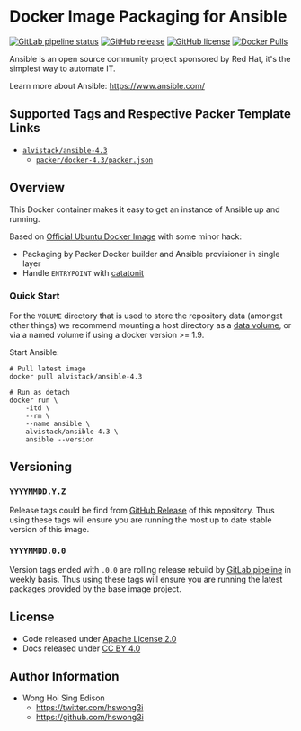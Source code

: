 # Docker Image Packaging for Ansible

[![GitLab pipeline
status](https://img.shields.io/gitlab/pipeline/alvistack/docker-ansible/master)](https://gitlab.com/alvistack/docker-ansible/-/pipelines)
[![GitHub
release](https://img.shields.io/github/release/alvistack/docker-ansible.svg)](https://github.com/alvistack/docker-ansible/releases)
[![GitHub
license](https://img.shields.io/github/license/alvistack/docker-ansible.svg)](https://github.com/alvistack/docker-ansible/blob/master/LICENSE)
[![Docker
Pulls](https://img.shields.io/docker/pulls/alvistack/ansible-4.3.svg)](https://hub.docker.com/r/alvistack/ansible-4.3)

Ansible is an open source community project sponsored by Red Hat, it's
the simplest way to automate IT.

Learn more about Ansible: <https://www.ansible.com/>

## Supported Tags and Respective Packer Template Links

  - [`alvistack/ansible-4.3`](https://hub.docker.com/r/alvistack/ansible-4.3)
      - [`packer/docker-4.3/packer.json`](https://github.com/alvistack/docker-ansible/blob/master/packer/docker-4.3/packer.json)

## Overview

This Docker container makes it easy to get an instance of Ansible up and
running.

Based on [Official Ubuntu Docker
Image](https://hub.docker.com/_/ubuntu/) with some minor hack:

  - Packaging by Packer Docker builder and Ansible provisioner in single
    layer
  - Handle `ENTRYPOINT` with
    [catatonit](https://github.com/openSUSE/catatonit)

### Quick Start

For the `VOLUME` directory that is used to store the repository data
(amongst other things) we recommend mounting a host directory as a [data
volume](https://docs.docker.com/engine/tutorials/dockervolumes/#/data-volumes),
or via a named volume if using a docker version \>= 1.9.

Start Ansible:

    # Pull latest image
    docker pull alvistack/ansible-4.3
    
    # Run as detach
    docker run \
        -itd \
        --rm \
        --name ansible \
        alvistack/ansible-4.3 \
        ansible --version

## Versioning

### `YYYYMMDD.Y.Z`

Release tags could be find from [GitHub
Release](https://github.com/alvistack/docker-ansible/releases) of this
repository. Thus using these tags will ensure you are running the most
up to date stable version of this image.

### `YYYYMMDD.0.0`

Version tags ended with `.0.0` are rolling release rebuild by [GitLab
pipeline](https://gitlab.com/alvistack/docker-ansible/-/pipelines) in
weekly basis. Thus using these tags will ensure you are running the
latest packages provided by the base image project.

## License

  - Code released under [Apache License 2.0](LICENSE)
  - Docs released under [CC BY
    4.0](http://creativecommons.org/licenses/by/4.0/)

## Author Information

  - Wong Hoi Sing Edison
      - <https://twitter.com/hswong3i>
      - <https://github.com/hswong3i>
